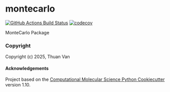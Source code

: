 montecarlo
==============================
[//]: # (Badges)
[![GitHub Actions Build Status](https://github.com/ttv04/montecarlo/workflows/CI/badge.svg)](https://github.com/ttv04/montecarlo/actions?query=workflow%3ACI)
[![codecov](https://codecov.io/gh/ttv04/montecarlo/branch/main/graph/badge.svg)](https://codecov.io/gh/ttv04/montecarlo/branch/main)


MonteCarlo Package

### Copyright

Copyright (c) 2025, Thuan Van


#### Acknowledgements
 
Project based on the 
[Computational Molecular Science Python Cookiecutter](https://github.com/molssi/cookiecutter-cms) version 1.10.
